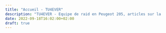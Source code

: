 ```yaml
---
title: "Accueil - TU4EVER"
description: "TU4EVER - Equipe de raid en Peugeot 205, articles sur la restauration et la préparation de notre voiture. Actuellement en préparation pour l'Alpinaraid 2022 !"
date: 2022-09-18T16:02:00+02:00
draft: true
---
```


